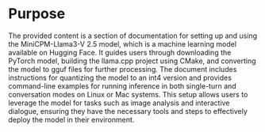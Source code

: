 # Purpose
The provided content is a section of documentation for setting up and using the MiniCPM-Llama3-V 2.5 model, which is a machine learning model available on Hugging Face. It guides users through downloading the PyTorch model, building the llama.cpp project using CMake, and converting the model to gguf files for further processing. The document includes instructions for quantizing the model to an int4 version and provides command-line examples for running inference in both single-turn and conversation modes on Linux or Mac systems. This setup allows users to leverage the model for tasks such as image analysis and interactive dialogue, ensuring they have the necessary tools and steps to effectively deploy the model in their environment.
